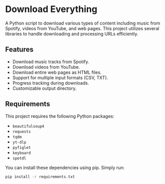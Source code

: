 # Download Everything

A Python script to download various types of content including music from Spotify, videos from YouTube, and web pages. This project utilizes several libraries to handle downloading and processing URLs efficiently.

## Features

- Download music tracks from Spotify.
- Download videos from YouTube.
- Download entire web pages as HTML files.
- Support for multiple input formats (CSV, TXT).
- Progress tracking during downloads.
- Customizable output directory.

## Requirements

This project requires the following Python packages:

- `beautifulsoup4`
- `requests`
- `tqdm`
- `yt-dlp`
- `pyfiglet`
- `keyboard`
- `spotdl`

You can install these dependencies using pip. Simply run:

```bash
pip install -r requirements.txt
